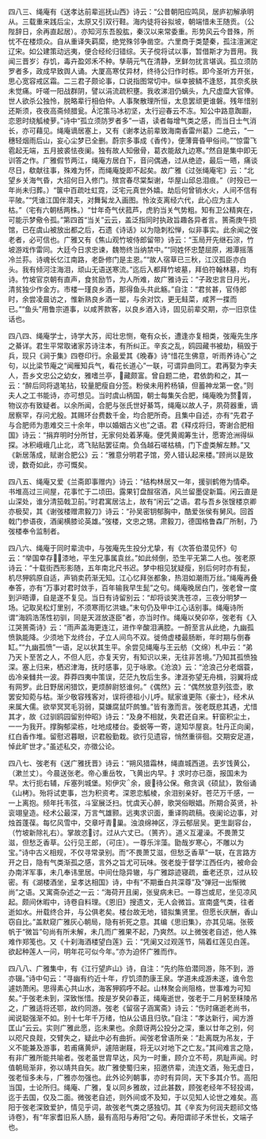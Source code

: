 <!-- { "loadSidebar": true } -->
四八三、绳庵有《送孝达前辈巡抚山西》诗云：“公昔朝阳应鸣凤，居庐初解承明从。三载重来践后尘，太原又引双行鞋。海内徒将谷拟坡，朝端惜未王随贡。（公陛辞日，余再直起居）。亦知河东吾股肱，秦汉以来常委重。形势风云今昔殊，所忧不在楼烦众。自从重译失羁縻，绝党殊邻争凿空。六里商于类楚秦，孤注澶渊定辽宋。如公建策动远夷，便合经纶归错综。天子傥将试以事，暂借斯才为晋用。我闻三晋岁氵存饥，毒卉盈郊禾不种。孳萌元气在清静，烹鲜勿扰言堪讽。孤立须防罗者多，政成早致舆人诵。大厦高寒仗异材，终待公归作时栋。即今圣听方开张，思心宽容戒区霜。二三君子颇论事，口说指图常切中。纵幸披鳞不逢怒，其奈炙肤未觉痛。吁嗟一阳战群阴，譬以涓流疏积壅。我收涕泪仍螭头，九尺虚糜大官俸。世人欲杀公独怜，脱略辈行相伯仲。人事聚散理所恒，太息罢顽更谁磐。残年惜别还斯须，夜夜高斋倾腊瓮。沱策马冰初坚，太行迎春云不冻。知公中路意踟蹰，恋恩时绕觚棱萝。”诗中“孤立须防罗者多”一语，读者每增气类之感，而当日士气消长，亦可藉见。绳庵谪居塞上，又有《谢孝达前辈致海南香雷州葛》二绝云，“一穗轻烟雨后山，妄心尘梦已全删。蔚宗多事成《香传》，便薄膏昏甲俗间。”“惊雷飞雹起无端，五月披裘怯夜阑。独有故人知傲骨，葛衣能敌九边寒。”然自是集中即无训答之作。广雅假节两江，绳庵方居白下，音问偶通，过从绝迹，最后一晤，痛谈尽日，欷献往事，殊难为怀，而绳庵旋即不起矣。故广雅《过张绳庵宅》云：“北望乡关海气昏，大招何日入修门。殡宫春尽棠梨谢，华屋山邱总泪痕。”（时殁已一年尚未归葬。）“箧中百疏吐虹霓，泛宅元真世外嬉。劫后何曾销水火，人间不信有平陂。”“凭谁江国伴潜夫，对舞髯龙入画图。怜汝支离经六代，此心应为主人枯。”（宅有六朝栝两株。）“廿年奇气伏菰芦，虎豹当关气势粗。知有卫公精爽在，可能示梦儆令孤。”第四首“当关”云云，盖泛指同时执政旨趣各异者言。篑斋庚午损馆，已在虞山被放出都之后，石遗《诗话》以为隐刺松惮，似非事实。此余闻之弢老者，必可信也。广雅又有《焦山观竹坡侍郎留带》诗云：“玉局开先继石淙，竹坡游戏作雷同。大廷今日求忠谏，魏笏终当纳禁中。”“同姓怀忠楚屈原，湘潭摇落冷兰荪。诗魂长忆江南路，老卧修门是主恩。”“故人宿草已三秋，江汉孤臣亦白头。我有倾河注海泪，顽山无语送寒流。”迄后入都拜竹坡墓，拜伯符翰林墓，均有诗。竹坡官京朝有直声，食贫励节，为人所难，故广雅诗云：“子政忠言日月光，清贫独少作金方。市楼一瑾良乡酒，那得鱼头共此觞。”自注：“君贫甚，官侍郎时，余尝凌晨访之，惟新熟良乡酒一罂，与余对饮，更无鲑菜，咸荠一揲而已。”“鱼头”用鲁宗道事，以咸荠款客，以良乡酒入诗，固见前辈交期，亦一旧京佳话也。

四八四、绳庵学士，诗学大苏，闳壮忠恻，奄有众长，遭逢亦复相类，弢庵先生序之綦详。君生平常取诸家苏诗注本，有所纠正。辛亥之乱，鸥园藏书被劫，稿毁于兵，现只《涧于集》四卷印行。余最爱其《晚春》诗“惜花生佛意，听雨养诗心”之句，以比梁节庵之“闻雁知兵气，看花长道心”一联，可谓异曲同工。君再娶为李夫人，吾乡文忠公之幼女，雅嗜兰亭，藏颇富。曾自题二绝，君依韵和之，其一云：“醉后同将退笔拈，较量肥瘦自分签。粉侯未用矜杨镇，但蓄神龙第一奁。”则夫人之工书能诗，亦可想见。当时虞山柄国，朝士每集矢合肥，绳庵晚为赘胥，物议亦有致疑者。以余所闻，合肥与张氏世好綦笃，绳庵以故人子，夙荷器重，谪居察罕，存问尤殷。其赐环台费数千金，均合肥所奇。且集中自述，亦有“先君子与合肥师为患难交三十余年，申以婚姻古义也”之语。君《释戍将归，寄谢合肥相国》诗云：“捐弃明时分所甘，无家何处着茅庵。便凭黄阁筹生计，愿寄沧洲得纵探。冰积峨峨几止北，鸢飞贴贴罢征南。负刍越石嗟枯槁，门下虚类解左黪。”又《新居落成，赋谢合肥公》云：“雅意分明君子馆，旁人错认起来楼。”顾尚以是致谤，数奇如此，亦可慨矣。

四八五、绳庵又爱《兰斋即事赠内》诗云：“结构林居又一年，援驯鹤倦为情牵。书堆高过三间屋，花事忙于二顷田。露果钉盘酲宿酒，风兰留墨促新篇。闲云直是山深处，谁分清笳戟卫前。”时君寓居沽上，故有“闲云”之语。君与吾乡张锼楼京卿亦极契，其《谢弢楼赠肃毅刀》诗云：“孙吴密钥郁胸中，酷爱张侯有舅风。回首戟门参语夜，酒阑横膝论英雄。”弢楼，文忠之甥。肃毅刀，德国格鲁森厂所制，乃弢楼奉令监制者。

四八六、绳庵于同时辈流中，与弢庵先生投分尤挚，有《次答伯潜见怀》句云：“举国幸存漆地，平生兄事属袁丝。”如此倾倒，恐生平无第二人也。弢老原诗云：“十载街西形影随，五年南北尺书迟。梦中相见犹疑瘦，别后何时亦有髭，机尽狎鸥原自适，声销卖药渐无知。江心忆拜张都象，热泪如潮雨万丝。”绳庵再叠奉答，亦有“万事对君时敛手，百年输我早生髭”之句。绳庵晚居白门，弢老曾一度到沪晤谭，自是遂不复见。当日有诗留别云：“却将谈笑洗苍凉，三夜分明梦一场。记取吴松灯里别，不须寒雨忆洪塘。”末句仍及甲中江心话别事。绳庵诗所谓“海鸥浩荡性初驯，同是天涯放逐臣”者，亦当时作。绳庵以癸卯卒，弢老有《入江哭篑斋诗》云：“雨声盖海更连江，进作辛酸泪满腔。一酹至言从此绝，九幽孤愤孰能降。少须地下龙终台，孑立人间鸟不双。徙倚虚楼最肠断，年时期与倒春缸。”“九幽孤愤”一语，足以状其生平。余尝见绳庵与王云舫（文绵）札中云：“弟乃天卜至苦之人，不但人厄，亦复天穷，有知识以来，无往非苦境。”乃知其孤愤独深。塞上归来，栖迟津海，抚时感事，见于咏歌。《沧浪》云：“沧浪己分老烟蓑，齿冷亲雠共一波。莽莽四夷中策误，茫茫九牧后生多。津涯弥望无舟楫，羽翼将成有网罗。此日野居闲猎饮，更烦醉尉怒谁何。”《偶然》云：“偶然放意列弦壶，歌罢安知菀与枯。渐少敬容残客对，误将德祖小儿呼。赋家谁更陈《豪士》，经术从来属大儒。欲举冥冥毛羽弱，莫嫌腐鼠吓鹧雏。”皆有激而言。弢老既悲其遇，尤惜其才，故《过驯鸥园留别仲昭》诗云：“及身不相就，失君还自来。轩窗积尘土，一一为我开。撑胸郁梁栋，吐地成楼台。委蜕等一寄，遑知华屋哀。牡丹正向阑，红白香作堆。留慰迟暮眼，识君殷勤栽。欲行见遗容，悄然重徘徊。交期安足道，悼此旷世才。”虽述私交，亦徵公论。

四八七、弢老有《送广雅抚晋》诗云：“朔风猎霜林，绳直城西道。去岁饯黄公，（漱兰丈）。今晨送张老。帝心重岳牧，飞黄出内早。扌求时亦已亟，报国未为早。太行扼右辅，斥塞列城堡。矧伊灾余，疲待公保。儆贪讽《硕鼠》，敦俗诵《山栲》。殆将试吏事，岂为积资考。深恩恋觚棱，余泪别亲好。苍茫万千感，一一上离抱。频年托韦弦，斗室展泛扫。忧虞天心醉，歌哭俗眼娼。所期合英贤，补衮翊皇造。经术公最深，万言气雄颢。远夷求识面，重译购疏稿。夜阑论边事，对烛首蓬葆。每忆风雪中，交章吁青巢。浊浪绵神区，浮云郁层吴。更生副容台，（竹坡新除礼右）。掌故恣讨。过从六丈已。（篑齐）。道义互灌澡。不畏萧艾滋，但愁乏香草。公行见王郎，（可庄）。一尊乐泮藻。勖哉岁寒心，不雕以为宝。”诗中古义相规，不仅寻常录别。而“不畏萧艾滋，但愁乏香草”一联，在言路方开之日，隐有气类渐孤之感，言外之旨尤可玩味。弢老旋于督学江西任内，被命会办南洋军事，未几奉讳里居。中间仕隐异辙，与广雅踪迹寝疏，垂老还京，过从较密。有《湖楼酒坐，呈孝达相国》诗，中有“不期垂白共深尊”及“弹冠一出惭微尚”之语。又寓斋杂述之一云：“海荷开且阑，张叟病未已。一尊岂或尼，坐见凉风起。颇间休暇中，诗卷自料理。《恩旧》搜遗文，无人会微旨。宣南盛气类，往者逝如水。卅载终合并，与公俱老矣。楼台故无地，错拟集贤里。但愿长庆酬，香山窃自比。”盖默窥广雅灰心朝局，隐有祈死之意。其编《思旧集》，亦其见端。张筱帆于“微旨”句尚有所未解，未几而广雅果不起，乃爽然。以上微弢老自述，他人殊难作郑笺也。又《十刹海酒楼望白莲》云：“凭阑又过观莲节，隔着红莲见白莲。欲起种莲人一问，明年花可似今年。”亦为迫怀广雅而作。

四八八、广雅集中，有《江行望庐山》诗，自注：“先约陈伯潜同游，陈不到，游亦辍。”诗中句云：“寻幽有约近十年，疗饥须酌康王泉。学道未成游未遂，谁令忽遽妨萧闲。思得素心共山水，海客狎鸥呼不起。山林聚会尚阻格，世事难为可知矣。”于弢老未到，深致怅惜。按是岁癸卯春正，绳庵逝世，弢老于二月躬至秣陵吊之，广雅适将还鄂，故约同游。弢老《留宿子涵寓斋》诗云：“伤时痛逝老尚书，闻说聪强渐不如。别十七年千万绪，怕从公语且归欤。”自注：“孝达新行，闻方游匡山”云云。实则广雅此愿，迄未果也。余颇讶两公投分之深，重以廿年之别，何以咫尺良觌，交臂失之，疑此中必有曲折。闻弢老曾语所亲：“赴离既为吊友，于义不能兼及游事，若甫痛黄炉，遽陪谢屐，将无以对地下之亡友。”其间难言之隐，有非广雅所能共喻者。弢老虽世胄早达，风为一时重，顾介立不苟，夙耻声闻。时值朝局渐非，弥以靖共自矢。故广雅使蜀归来，招邀侪辈，流连文酒，殆无虚日，弢老恒多未与，广雅亦勿强也。此外论列朝事，亦时有异同，天下多其介节。高阳当国，士论所归。绳庵、广雅，复以同乡雅故，过此甚数，顾弢老经年不轻投谒，迄于去国，仅及二面。微弢老自述，则外间或不及知，于以见知人论世之难矣。高阳于弢老深致爱护，情见乎词，故弢老气类之感独切。其《辛亥为何润夫题祁文恪诗卷》，有“年家耆旧系人肠，最有高阳与寿阳”之句。寿阳谓祁子禾世长，文端子也。

